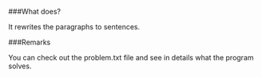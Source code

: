 ###What does?

It rewrites the paragraphs to sentences.

###Remarks

You can check out the problem.txt file and see in details what the program solves.
